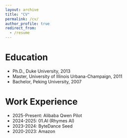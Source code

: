 ```yaml
---
layout: archive
title: "CV"
permalink: /cv/
author_profile: true
redirect_from:
  - /resume
---
```



Education
======
- Ph.D., Duke University, 2013
- Master, University of Illinois Urbana-Champaign, 2011
- Bachelor, Peking University, 2007


Work Experience
======
- 2025-Present: Alibaba Qwen Pilot
- 2024-2025: 01.AI (Rhymes AI)
- 2023-2024: ByteDance Seed
- 2020-2023: Amazon
